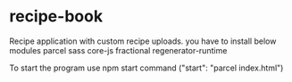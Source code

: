 # recipe-book
Recipe application with custom recipe uploads.
you have to install below modules
parcel
sass
core-js
fractional
regenerator-runtime

To start the program use npm start command ("start": "parcel index.html")
